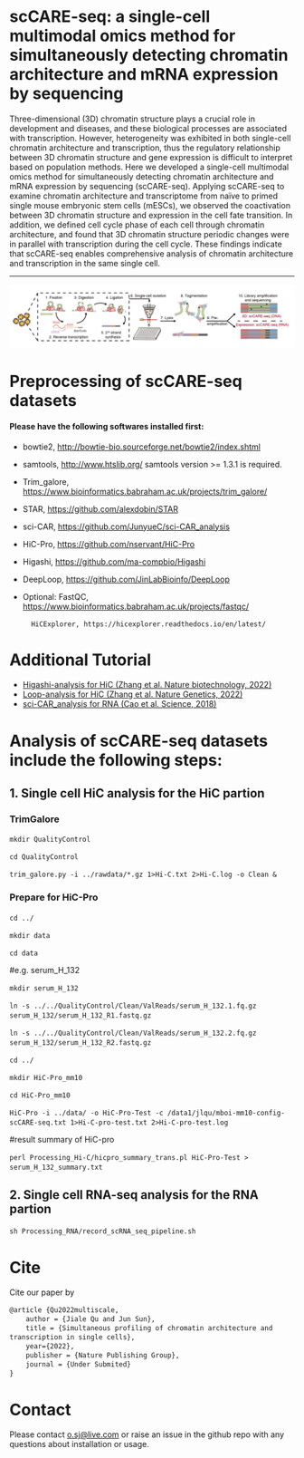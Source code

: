 
# scCARE-seq: a single-cell multimodal omics method for simultaneously detecting chromatin architecture and mRNA expression by sequencing

Three-dimensional (3D) chromatin structure plays a crucial role in development and diseases, and these biological processes are associated with transcription. However, heterogeneity was exhibited in both single-cell chromatin architecture and transcription, thus the regulatory relationship between 3D chromatin structure and gene expression is difficult to interpret based on population methods. Here we developed a single-cell multimodal omics method for simultaneously detecting chromatin architecture and mRNA expression by sequencing (scCARE-seq). Applying scCARE-seq to examine chromatin architecture and transcriptome from naïve to primed single mouse embryonic stem cells (mESCs), we observed the coactivation between 3D chromatin structure and expression in the cell fate transition. In addition, we defined cell cycle phase of each cell through chromatin architecture, and found that 3D chromatin structure periodic changes were in parallel with transcription during the cell cycle. These findings indicate that scCARE-seq enables comprehensive analysis of chromatin architecture and transcription in the same single cell.

--------------------------

![figs/overview.jpg](https://github.com/jsun9003/scCARE-seq/blob/main/figs/overview.jpg)

# Preprocessing of scCARE-seq datasets

#### Please have the following softwares installed first:
- bowtie2, http://bowtie-bio.sourceforge.net/bowtie2/index.shtml
- samtools, http://www.htslib.org/
   samtools version >= 1.3.1 is required.
- Trim_galore, https://www.bioinformatics.babraham.ac.uk/projects/trim_galore/
- STAR, https://github.com/alexdobin/STAR
- sci-CAR, https://github.com/JunyueC/sci-CAR_analysis
- HiC-Pro, https://github.com/nservant/HiC-Pro
- Higashi, https://github.com/ma-compbio/Higashi
- DeepLoop, https://github.com/JinLabBioinfo/DeepLoop
- Optional: FastQC, https://www.bioinformatics.babraham.ac.uk/projects/fastqc/

	    HiCExplorer, https://hicexplorer.readthedocs.io/en/latest/

# Additional Tutorial
- [Higashi-analysis for HiC (Zhang et al. Nature biotechnology, 2022)](https://github.com/ma-compbio/Higashi)
- [Loop-analysis for HiC (Zhang et al. Nature Genetics, 2022)](https://github.com/JinLabBioinfo/DeepLoop)
- [sci-CAR_analysis for RNA (Cao et al. Science, 2018)](https://github.com/JunyueC/sci-CAR_analysis)

# Analysis of scCARE-seq datasets include the following steps:

## 1. Single cell HiC analysis for the HiC partion
### TrimGalore
`mkdir QualityControl`

`cd QualityControl`

`trim_galore.py -i ../rawdata/*.gz 1>Hi-C.txt 2>Hi-C.log -o Clean &`

### Prepare for HiC-Pro
`cd ../`

`mkdir data`

`cd data`

#e.g. serum_H_132

`mkdir serum_H_132`

`ln -s ../../QualityControl/Clean/ValReads/serum_H_132.1.fq.gz serum_H_132/serum_H_132_R1.fastq.gz`

`ln -s ../../QualityControl/Clean/ValReads/serum_H_132.2.fq.gz serum_H_132/serum_H_132_R2.fastq.gz`

`cd ../`

`mkdir HiC-Pro_mm10`

`cd HiC-Pro_mm10`

`HiC-Pro -i ../data/ -o HiC-Pro-Test -c /data1/jlqu/mboi-mm10-config-scCARE-seq.txt 1>Hi-C-pro-test.txt 2>Hi-C-pro-test.log`

#result summary of HiC-pro

`perl Processing_Hi-C/hicpro_summary_trans.pl HiC-Pro-Test > serum_H_132_summary.txt`

## 2. Single cell RNA-seq analysis for the RNA partion

`sh Processing_RNA/record_scRNA_seq_pipeline.sh`

# Cite

Cite our paper by

```
@article {Qu2022multiscale,
	author = {Jiale Qu and Jun Sun},
	title = {Simultaneous profiling of chromatin architecture and transcription in single cells},
	year={2022},
	publisher = {Nature Publishing Group},
	journal = {Under Submited}
}
```



# Contact

Please contact o.sj@live.com or raise an issue in the github repo with any questions about installation or usage. 
